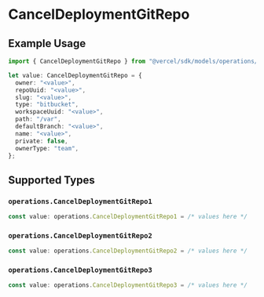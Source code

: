 # CancelDeploymentGitRepo

## Example Usage

```typescript
import { CancelDeploymentGitRepo } from "@vercel/sdk/models/operations/canceldeployment.js";

let value: CancelDeploymentGitRepo = {
  owner: "<value>",
  repoUuid: "<value>",
  slug: "<value>",
  type: "bitbucket",
  workspaceUuid: "<value>",
  path: "/var",
  defaultBranch: "<value>",
  name: "<value>",
  private: false,
  ownerType: "team",
};
```

## Supported Types

### `operations.CancelDeploymentGitRepo1`

```typescript
const value: operations.CancelDeploymentGitRepo1 = /* values here */
```

### `operations.CancelDeploymentGitRepo2`

```typescript
const value: operations.CancelDeploymentGitRepo2 = /* values here */
```

### `operations.CancelDeploymentGitRepo3`

```typescript
const value: operations.CancelDeploymentGitRepo3 = /* values here */
```

